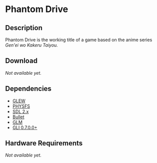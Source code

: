 Phantom Drive
=============

Description
-----------

Phantom Drive is the working title of a game based on the anime
series *Gen'ei wo Kakeru Taiyou.*

Download
--------

*Not available yet.*

Dependencies
------------

*   [GLEW](http://glew.sourceforge.net/)
*   [PHYSFS](https://icculus.org/physfs/)
*   [SDL 2.x](https://www.libsdl.org/)
*   [Bullet](http://bulletphysics.org/)
*   [GLM](http://glm.g-truc.net/)
*   [GLI 0.7.0.0+](http://gli.g-truc.net/)

Hardware Requirements
---------------------

*Not available yet.*
